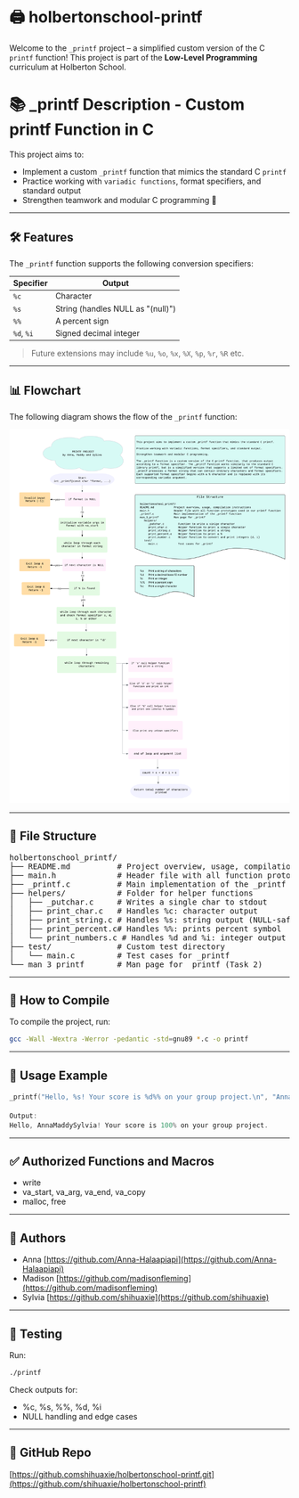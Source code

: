 # 🖨️ holbertonschool-printf

Welcome to the `_printf` project – a simplified custom version of the C `printf` function! 
This project is part of the **Low-Level Programming** curriculum at Holberton School.

# 📚 _printf Description - Custom printf Function in C

This project aims to:
- Implement a custom `_printf` function that mimics the standard C `printf`
- Practice working with `variadic functions`, format specifiers, and standard output
- Strengthen teamwork and modular C programming 🧠
---

## 🛠️ Features

The `_printf` function supports the following conversion specifiers:

| Specifier | Output                          |
|-----------|----------------------------------|
| `%c`      | Character                        |
| `%s`      | String (handles NULL as "(null)")|
| `%%`      | A percent sign                   |
| `%d`, `%i`| Signed decimal integer           |

> Future extensions may include `%u`, `%o`, `%x`, `%X`, `%p`, `%r`, `%R` etc.

---

## 📊 Flowchart

The following diagram shows the flow of the `_printf` function:

![Flowchart of _printf](images/Finalflowchart.png)

---

## 📂 File Structure
<pre>
holbertonschool_printf/
├── README.md          # Project overview, usage, compilation instructions
├── main.h             # Header file with all function prototypes and includes
├── _printf.c          # Main implementation of the _printf function
├── helpers/           # Folder for helper functions
│   ├── _putchar.c     # Writes a single char to stdout
│   ├── print_char.c   # Handles %c: character output
│   ├── print_string.c # Handles %s: string output (NULL-safe)
│   ├── print_percent.c# Handles %%: prints percent symbol
│   └── print_numbers.c # Handles %d and %i: integer output
├── test/              # Custom test directory
│   └── main.c         # Test cases for _printf
└── man_3_printf       # Man page for _printf (Task 2)
</pre>
---

## 🔧 How to Compile

To compile the project, run:

```bash
gcc -Wall -Wextra -Werror -pedantic -std=gnu89 *.c -o printf
```
---

## 🧩 Usage Example

```c
_printf("Hello, %s! Your score is %d%% on your group project.\n", "AnnaMaddySylvia", 100);

Output:
Hello, AnnaMaddySylvia! Your score is 100% on your group project.
```

---

## ✅ Authorized Functions and Macros

- write
- va_start, va_arg, va_end, va_copy
- malloc, free

---

## 🤝 Authors

- Anna [https://github.com/Anna-Halaapiapi](https://github.com/Anna-Halaapiapi)
- Madison [https://github.com/madisonfleming](https://github.com/madisonfleming)
- Sylvia [https://github.com/shihuaxie](https://github.com/shihuaxie)

---

## 🧪 Testing
Run:
```bash
./printf
```
Check outputs for:
- %c, %s, %%, %d, %i
- NULL handling and edge cases

---
## 🚀 GitHub Repo
[https://github.comshihuaxie/holbertonschool-printf.git](https://github.com/shihuaxie/holbertonschool-printf)


